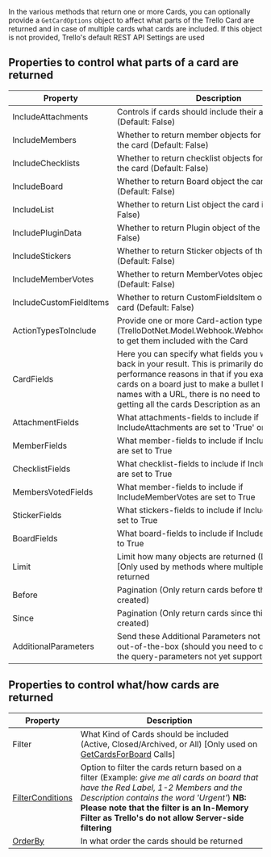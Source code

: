 In the various methods that return one or more Cards, you can optionally provide a `GetCardOptions` object to affect what parts of the Trello Card are returned and in case of multiple cards what cards are included. If this object is not provided, Trello's default REST API Settings are used

## Properties to control what parts of a card are returned
| Property | Description |
| ----- | ------ |
| IncludeAttachments | Controls if cards should include their attachments (Default: False) |
| IncludeMembers | Whether to return member objects for members on the card (Default: False) |
| IncludeChecklists | Whether to return checklist objects for members on the card (Default: False) |
| IncludeBoard | Whether to return Board object the card is on (Default: False) |
| IncludeList | Whether to return List object the card is in (Default: False)|
| IncludePluginData | Whether to return Plugin object of the card (Default: False) |
| IncludeStickers |  Whether to return Sticker objects of the card (Default: False) |
| IncludeMemberVotes | Whether to return MemberVotes objects of the card (Default: False) |
| IncludeCustomFieldItems | Whether to return CustomFieldsItem objects of the card (Default: False) |
| ActionTypesToInclude | Provide one or more Card-action types there (TrelloDotNet.Model.Webhook.WebhookActionTypes) to get them included with the Card |
| CardFields | Here you can specify what fields you wish to have back in your result. This is primarily done for performance reasons in that if you example get all cards on a board just to make a bullet list of card-names with a URL, there is no need to waste time getting all the cards Description as an example |
| AttachmentFields |  What attachments-fields to include if IncludeAttachments are set to 'True' or 'Cover' |
| MemberFields | What member-fields to include if IncludeMembers are set to True |
| ChecklistFields | What checklist-fields to include if IncludeChecklists are set to True |
| MembersVotedFields | What member-fields to include if IncludeMemberVotes are set to True |
| StickerFields | What stickers-fields to include if IncludeStickers are set to True |
| BoardFields | What board-fields to include if IncludeBoard are set to True |
| Limit | Limit how many objects are returned (Default All) [Only used by methods where multiple objects are returned |
| Before | Pagination (Only return cards before this Card Id was created) |
| Since | Pagination (Only return cards since this Card Id was created) |
| AdditionalParameters | Send these Additional Parameters not supported out-of-the-box (should you need to do something to the query-parameters not yet supported by this API) |

## Properties to control what/how cards are returned
| Property | Description |
| ----- | ----- |
| Filter | What Kind of Cards should be included (Active, Closed/Archived, or All) [Only used on [GetCardsForBoard](GetCardsOnBoardAsync) Calls] |
| [FilterConditions](Filter-Condition-System) | Option to filter the cards return based on a filter (Example: _give me all cards on board that have the Red Label, 1-2 Members and the Description contains the word 'Urgent'_) **NB: Please note that the filter is an In-Memory Filter as Trello's do not allow Server-side filtering** |
| [OrderBy](OrderBy) | In what order the cards should be returned |
